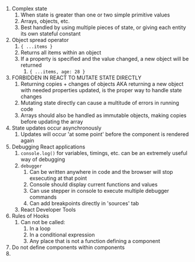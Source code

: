 1. Complex state
	1. When state is greater than one or two simple primitive values
	2. Arrays, objects, etc. 
	3. Best handled by using multiple pieces of state, or giving each entity its own stateful constant
2. Object spread operator
	1. `{ ...items }`
	2. Returns all items within an object
	3. If a property is specified and the value changed, a new object will be returned
		1. `{ ...items, age: 28 }`
3. FORBIDDEN IN REACT TO MUTATE STATE DIRECTLY
	1. Returning copies + changes of objects AKA returning a new object with needed properties updated, is the proper way to handle state changes
	2. Mutating state directly can cause a multitude of errors in running code 
	3. Arrays should also be handled as immutable objects, making copies before updating the array 
4. State updates occur asynchronously 
	1. Updates will occur 'at some point' before the component is rendered again 
5. Debugging React applications
	1. `console.log()` for variables, timings, etc. can be an extremely useful way of debugging 
	2. `debugger`
		1. Can be written anywhere in code and the browser will stop exsecuting at that point 
		2. Console should display current functions and values 
		3. Can use stepper in console to execute multiple debugger commands 
		4. Can add breakpoints directly in 'sources' tab
	3. React Developer Tools
6. Rules of Hooks
	1. Can not be called:
		1. In a loop
		2. In a conditional expression
		3. Any place that is not a function defining a component 
7. Do not define components within components 
8. 